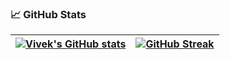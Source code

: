 
###  📈 GitHub Stats




<!-- Test section -->
| [![Vivek's GitHub stats](https://github-readme-stats.vercel.app/api?username=Vivek-Vaidya&theme=chartreuse-dark&show_icons=true)](https://github.com/Vivek-Vaidya) | [![GitHub Streak](https://github-readme-streak-stats.herokuapp.com/?user=Vivek-Vaidya&theme=highcontrast)](https://github.com/Vivek-Vaidya)  |
| ------------| ------------- |  


